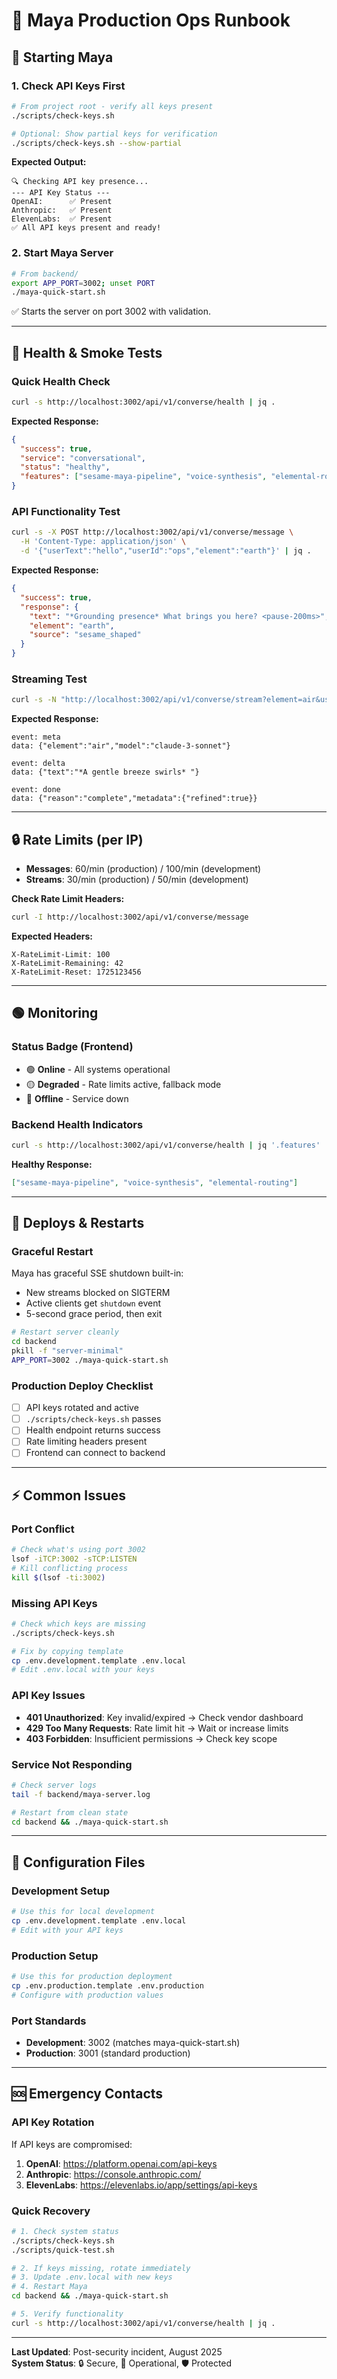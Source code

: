 # 🔮 Maya Production Ops Runbook

## 🚀 Starting Maya

### **1. Check API Keys First**
```bash
# From project root - verify all keys present
./scripts/check-keys.sh

# Optional: Show partial keys for verification
./scripts/check-keys.sh --show-partial
```

**Expected Output:**
```
🔍 Checking API key presence...
--- API Key Status ---
OpenAI:      ✅ Present
Anthropic:   ✅ Present  
ElevenLabs:  ✅ Present
✅ All API keys present and ready!
```

### **2. Start Maya Server**
```bash
# From backend/
export APP_PORT=3002; unset PORT
./maya-quick-start.sh
```

✅ Starts the server on port 3002 with validation.

---

## 🧪 Health & Smoke Tests

### **Quick Health Check**
```bash
curl -s http://localhost:3002/api/v1/converse/health | jq .
```

**Expected Response:**
```json
{
  "success": true,
  "service": "conversational", 
  "status": "healthy",
  "features": ["sesame-maya-pipeline", "voice-synthesis", "elemental-routing"]
}
```

### **API Functionality Test**
```bash
curl -s -X POST http://localhost:3002/api/v1/converse/message \
  -H 'Content-Type: application/json' \
  -d '{"userText":"hello","userId":"ops","element":"earth"}' | jq .
```

**Expected Response:**
```json
{
  "success": true,
  "response": {
    "text": "*Grounding presence* What brings you here? <pause-200ms>",
    "element": "earth",
    "source": "sesame_shaped"
  }
}
```

### **Streaming Test**
```bash  
curl -s -N "http://localhost:3002/api/v1/converse/stream?element=air&userId=ops&q=hello" | head -20
```

**Expected Response:**
```
event: meta
data: {"element":"air","model":"claude-3-sonnet"}

event: delta
data: {"text":"*A gentle breeze swirls* "}

event: done
data: {"reason":"complete","metadata":{"refined":true}}
```

---

## 🔒 Rate Limits (per IP)

- **Messages**: 60/min (production) / 100/min (development)
- **Streams**: 30/min (production) / 50/min (development)

**Check Rate Limit Headers:**
```bash
curl -I http://localhost:3002/api/v1/converse/message
```

**Expected Headers:**
```
X-RateLimit-Limit: 100
X-RateLimit-Remaining: 42
X-RateLimit-Reset: 1725123456
```

---

## 🟢 Monitoring

### **Status Badge (Frontend)**
- 🟢 **Online** - All systems operational
- 🟡 **Degraded** - Rate limits active, fallback mode
- 🔴 **Offline** - Service down

### **Backend Health Indicators**
```bash
curl -s http://localhost:3002/api/v1/converse/health | jq '.features'
```

**Healthy Response:**
```json
["sesame-maya-pipeline", "voice-synthesis", "elemental-routing"]
```

---

## 🔄 Deploys & Restarts

### **Graceful Restart**
Maya has graceful SSE shutdown built-in:
- New streams blocked on SIGTERM
- Active clients get `shutdown` event
- 5-second grace period, then exit

```bash
# Restart server cleanly
cd backend
pkill -f "server-minimal"
APP_PORT=3002 ./maya-quick-start.sh
```

### **Production Deploy Checklist**
- [ ] API keys rotated and active
- [ ] `./scripts/check-keys.sh` passes
- [ ] Health endpoint returns success
- [ ] Rate limiting headers present
- [ ] Frontend can connect to backend

---

## ⚡ Common Issues

### **Port Conflict**
```bash
# Check what's using port 3002
lsof -iTCP:3002 -sTCP:LISTEN
# Kill conflicting process
kill $(lsof -ti:3002)
```

### **Missing API Keys**
```bash
# Check which keys are missing
./scripts/check-keys.sh

# Fix by copying template
cp .env.development.template .env.local
# Edit .env.local with your keys
```

### **API Key Issues**
- **401 Unauthorized**: Key invalid/expired → Check vendor dashboard
- **429 Too Many Requests**: Rate limit hit → Wait or increase limits
- **403 Forbidden**: Insufficient permissions → Check key scope

### **Service Not Responding**
```bash
# Check server logs
tail -f backend/maya-server.log

# Restart from clean state
cd backend && ./maya-quick-start.sh
```

---

## 🔧 Configuration Files

### **Development Setup**
```bash
# Use this for local development
cp .env.development.template .env.local
# Edit with your API keys
```

### **Production Setup**  
```bash
# Use this for production deployment
cp .env.production.template .env.production
# Configure with production values
```

### **Port Standards**
- **Development**: 3002 (matches maya-quick-start.sh)
- **Production**: 3001 (standard production)

---

## 🆘 Emergency Contacts

### **API Key Rotation**
If API keys are compromised:
1. **OpenAI**: https://platform.openai.com/api-keys
2. **Anthropic**: https://console.anthropic.com/
3. **ElevenLabs**: https://elevenlabs.io/app/settings/api-keys

### **Quick Recovery**
```bash
# 1. Check system status
./scripts/check-keys.sh
./scripts/quick-test.sh

# 2. If keys missing, rotate immediately
# 3. Update .env.local with new keys
# 4. Restart Maya
cd backend && ./maya-quick-start.sh

# 5. Verify functionality
curl -s http://localhost:3002/api/v1/converse/health | jq .
```

---

**Last Updated**: Post-security incident, August 2025  
**System Status**: 🔒 Secure, 🚀 Operational, 🛡️ Protected